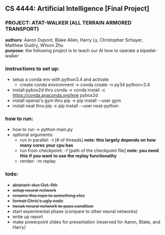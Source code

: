 ## CS 4444: Artificial Intelligence [Final Project]
### PROJECT: ATAT-WALKER (ALL TERRAIN ARMORED TRANSPORT)
**authors**: Aaron Dupont, Blake Allen, Harry Ly, Christopher Schayer, Matthew Guidry, Wilson Zhu  
**purpose**: the following project is to teach our AI how to operate a bipedal-walker

### instructions to set up:
- setup a conda env with python3.4 and activate
  - create conda environment -> conda create -n py34 python=3.4
- install pybox2d thru conda -> conda install -c https://conda.anaconda.org/kne pybox2d
- install openai's gym thru pip -> pip install --user gym
- install neat thru pip -> pip install --user neat-python

### how to run:
- how to run -> python main.py
- optional arguments:
  - run in parallel: -t [# of threads]  **note: this largely depends on how many cores your cpu has**
  - run from checkpoint: -f [path of the checkpoint file] **note: you need this if you want to use the replay functionality**
  - render: -m replay

### todo:
- ~~abstract: due Oct. 9th~~
- ~~setup neural network~~
- ~~rename this repo to something else~~
- ~~format Chris's ugly code~~
- ~~tweak neural network to pass condition~~
- start experimental phase (compare to other neural networks)
- write up report
- make powerpoint slides for presentation (reserved for Aaron, Blake, and Harry)
